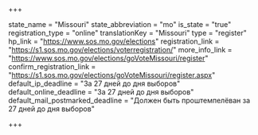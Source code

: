 +++

state_name = "Missouri"
state_abbreviation = "mo"
is_state = "true"
registration_type = "online"
translationKey = "Missouri"
type = "register"
hp_link = "https://www.sos.mo.gov/elections"
registration_link = "https://s1.sos.mo.gov/elections/voterregistration/"
more_info_link = "https://www.sos.mo.gov/elections/goVoteMissouri/register"
confirm_registration_link = "https://s1.sos.mo.gov/elections/goVoteMissouri/register.aspx"
default_ip_deadline = "За 27 дней до дня выборов"
default_online_deadline = "За 27 дней до дня выборов"
default_mail_postmarked_deadline = "Должен быть проштемпелёван за 27 дней до дня выборов"

+++